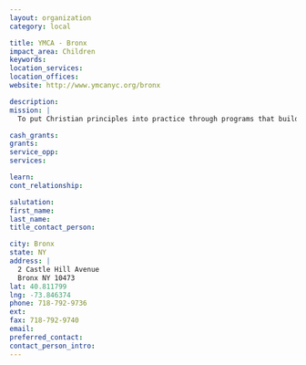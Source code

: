 ```yaml
---
layout: organization
category: local

title: YMCA - Bronx
impact_area: Children
keywords: 
location_services: 
location_offices: 
website: http://www.ymcanyc.org/bronx

description: 
mission: |
  To put Christian principles into practice through programs that build healthy spirit, mind, and body for all.

cash_grants: 
grants: 
service_opp: 
services: 

learn: 
cont_relationship: 

salutation: 
first_name: 
last_name: 
title_contact_person: 

city: Bronx
state: NY
address: |
  2 Castle Hill Avenue     
  Bronx NY 10473
lat: 40.811799
lng: -73.846374
phone: 718-792-9736
ext: 
fax: 718-792-9740
email: 
preferred_contact: 
contact_person_intro: 
---
```

